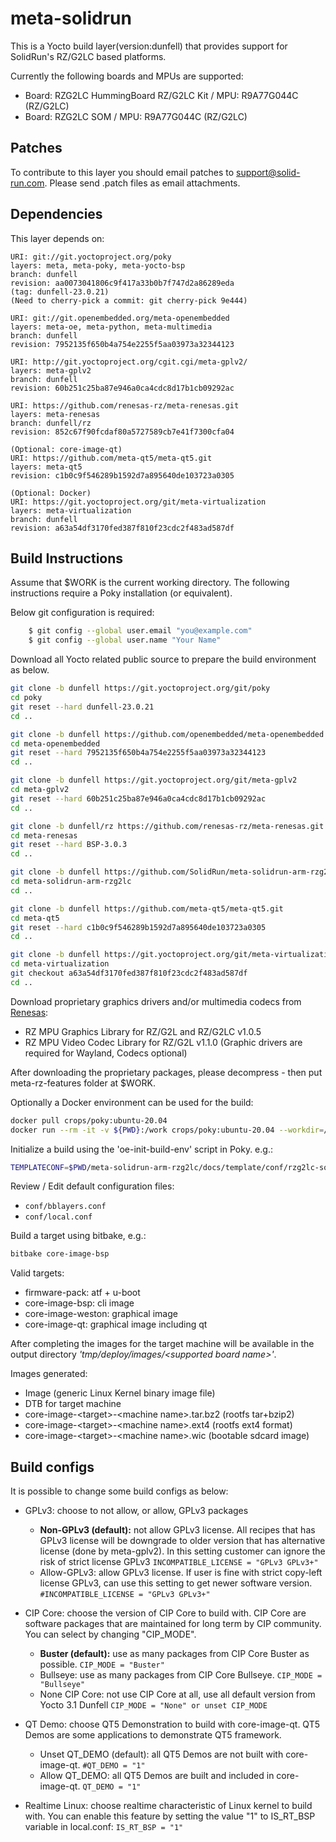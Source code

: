 # meta-solidrun

This is a Yocto build layer(version:dunfell) that provides support for SolidRun's RZ/G2LC based platforms.

Currently the following boards and MPUs are supported:

- Board: RZG2LC HummingBoard RZ/G2LC Kit / MPU: R9A77G044C (RZ/G2LC)
- Board: RZG2LC SOM / MPU: R9A77G044C (RZ/G2LC)

## Patches

To contribute to this layer you should email patches to support@solid-run.com. Please send .patch files as email attachments.

## Dependencies

This layer depends on:

    URI: git://git.yoctoproject.org/poky
    layers: meta, meta-poky, meta-yocto-bsp
    branch: dunfell
    revision: aa0073041806c9f417a33b0b7f747d2a86289eda
    (tag: dunfell-23.0.21)
    (Need to cherry-pick a commit: git cherry-pick 9e444)

    URI: git://git.openembedded.org/meta-openembedded
    layers: meta-oe, meta-python, meta-multimedia
    branch: dunfell
    revision: 7952135f650b4a754e2255f5aa03973a32344123

    URI: http://git.yoctoproject.org/cgit.cgi/meta-gplv2/
    layers: meta-gplv2
    branch: dunfell
    revision: 60b251c25ba87e946a0ca4cdc8d17b1cb09292ac

    URI: https://github.com/renesas-rz/meta-renesas.git
    layers: meta-renesas
    branch: dunfell/rz
    revision: 852c67f90fcdaf80a5727589cb7e41f7300cfa04

    (Optional: core-image-qt)
    URI: https://github.com/meta-qt5/meta-qt5.git
    layers: meta-qt5
    revision: c1b0c9f546289b1592d7a895640de103723a0305

    (Optional: Docker)
    URI: https://git.yoctoproject.org/git/meta-virtualization
    layers: meta-virtualization
    branch: dunfell
    revision: a63a54df3170fed387f810f23cdc2f483ad587df

## Build Instructions

Assume that $WORK is the current working directory.
The following instructions require a Poky installation (or equivalent).

Below git configuration is required:
```bash
    $ git config --global user.email "you@example.com"
    $ git config --global user.name "Your Name"
```

Download all Yocto related public source to prepare the build environment as below.
```bash
git clone -b dunfell https://git.yoctoproject.org/git/poky
cd poky
git reset --hard dunfell-23.0.21
cd ..

git clone -b dunfell https://github.com/openembedded/meta-openembedded
cd meta-openembedded
git reset --hard 7952135f650b4a754e2255f5aa03973a32344123
cd ..

git clone -b dunfell https://git.yoctoproject.org/git/meta-gplv2
cd meta-gplv2
git reset --hard 60b251c25ba87e946a0ca4cdc8d17b1cb09292ac
cd ..

git clone -b dunfell/rz https://github.com/renesas-rz/meta-renesas.git
cd meta-renesas
git reset --hard BSP-3.0.3
cd ..

git clone -b dunfell https://github.com/SolidRun/meta-solidrun-arm-rzg2lc.git
cd meta-solidrun-arm-rzg2lc
cd ..

git clone -b dunfell https://github.com/meta-qt5/meta-qt5.git
cd meta-qt5
git reset --hard c1b0c9f546289b1592d7a895640de103723a0305
cd ..

git clone -b dunfell https://git.yoctoproject.org/git/meta-virtualization
cd meta-virtualization
git checkout a63a54df3170fed387f810f23cdc2f483ad587df
cd ..
```

Download proprietary graphics drivers and/or multimedia codecs from [Renesas](https://www.renesas.com/us/en/products/microcontrollers-microprocessors/rz-mpus/rzg-linux-platform/rzg-marketplace/verified-linux-package/rzg-verified-linux-package):
- RZ MPU Graphics Library for RZ/G2L and RZ/G2LC v1.0.5
- RZ MPU Video Codec Library for RZ/G2L v1.1.0
(Graphic drivers are required for Wayland, Codecs optional)

After downloading the proprietary packages, please decompress - then put meta-rz-features folder at $WORK.

Optionally a Docker environment can be used for the build:
```bash
docker pull crops/poky:ubuntu-20.04
docker run --rm -it -v ${PWD}:/work crops/poky:ubuntu-20.04 --workdir=/work
```

Initialize a build using the 'oe-init-build-env' script in Poky. e.g.:
```bash
TEMPLATECONF=$PWD/meta-solidrun-arm-rzg2lc/docs/template/conf/rzg2lc-solidrun source poky/oe-init-build-env build
```

Review / Edit default configuration files:
- `conf/bblayers.conf`
- `conf/local.conf`

Build a target using bitbake, e.g.:
```bash
bitbake core-image-bsp
```

Valid targets:
- firmware-pack: atf + u-boot
- core-image-bsp: cli image
- core-image-weston: graphical image
- core-image-qt: graphical image including qt

After completing the images for the target machine will be available in the output
directory _'tmp/deploy/images/\<supported board name\>'_.

Images generated:
* Image (generic Linux Kernel binary image file)
* DTB for target machine
* core-image-\<target\>-\<machine name\>.tar.bz2 (rootfs tar+bzip2)
* core-image-\<target\>-\<machine name\>.ext4  (rootfs ext4 format)
* core-image-\<target\>-\<machine name\>.wic  (bootable sdcard image)

## Build configs

It is possible to change some build configs as below:
* GPLv3: choose to not allow, or allow, GPLv3 packages
  * **Non-GPLv3 (default):** not allow GPLv3 license. All recipes that has GPLv3 license will be downgrade to older version that has alternative license (done by meta-gplv2). In this setting customer can ignore the risk of strict license GPLv3
    `INCOMPATIBLE_LICENSE = "GPLv3 GPLv3+"`
  * Allow-GPLv3: allow GPLv3 license. If user is fine with strict copy-left license GPLv3, can use this setting to get newer software version.
    `#INCOMPATIBLE_LICENSE = "GPLv3 GPLv3+"`
* CIP Core: choose the version of CIP Core to build with. CIP Core are software packages that are maintained for long term by CIP community. You can select by changing "CIP_MODE".
  * **Buster (default):** use as many packages from CIP Core Buster as possible.
    `CIP_MODE = "Buster"`
  * Bullseye: use as many packages from CIP Core Bullseye.
    `CIP_MODE = "Bullseye"`
  * None CIP Core: not use CIP Core at all, use all default version from Yocto 3.1 Dunfell
    `CIP_MODE = "None" or unset CIP_MODE`

* QT Demo: choose QT5 Demonstration to build with core-image-qt. QT5 Demos are some applications to demonstrate QT5 framework.
  * Unset QT_DEMO (default): all QT5 Demos are not built with core-image-qt.
    `#QT_DEMO = "1"`
  * Allow QT_DEMO: all QT5 Demos are built and included in core-image-qt.
    `QT_DEMO = "1"`
* Realtime Linux: choose realtime characteristic of Linux kernel to build with. You can enable this feature by setting the value "1" to IS_RT_BSP variable in local.conf:
  `IS_RT_BSP = "1"`

